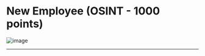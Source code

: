 # New Employee (OSINT - 1000 points)

![image](https://user-images.githubusercontent.com/70543460/131232583-83c6d673-01c1-4df9-bd0f-742796939b67.png)

---

